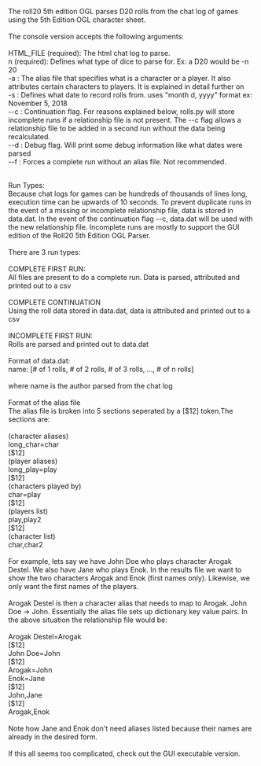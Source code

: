 The roll20 5th edition OGL parses D20 rolls from the chat log of games using the 5th Edition OGL character sheet. <br/>
<br/>
The console version accepts the following arguments:<br/>
<br/>
HTML_FILE (required): The html chat log to parse. <br/>
n (required): Defines what type of dice to parse for. Ex: a D20 would be -n 20<br />
-a : The alias file that specifies what is a character or a player. It also attributes certain characters to players. It is explained in detail further on<br/>
-s : Defines what date to record rolls from. uses "month d, yyyy" format ex: November 5, 2018<br/>
--c : Continuation flag. For reasons explained below, rolls.py will store incomplete runs if a relationship file is not present. The --c flag allows a relationship file to be added in a second run without the data being recalculated. <br/>
--d : Debug flag. Will print some debug information like what dates were parsed <br />
--f : Forces a complete run without an alias file. Not recommended. <br />

<br/>
Run Types:<br/>
Because chat logs for games can be hundreds of thousands of lines long, execution time can be upwards of 10 seconds. To prevent duplicate runs in the event of a missing or incomplete relationship file, data is stored in data.dat. In the event of the continuation flag --c, data.dat will be used with the new relationship file. Incomplete runs are mostly to support the GUI edition of the Roll20 5th Edition OGL Parser. <br/>
<br/>
There are 3 run types:<br/><br />
COMPLETE FIRST RUN:<br/>
All files are present to do a complete run. Data is parsed, attributed and printed out to a csv<br/>
<br/>COMPLETE CONTINUATION<br/>
  Using the roll data stored in data.dat, data is attributed and printed out to a csv<br/>
<br />INCOMPLETE FIRST RUN:<br/>
  Rolls are parsed and printed out to data.dat<br/>
  <br/>
Format of data.dat:<br/>
name: [# of 1 rolls, # of 2 rolls, # of 3 rolls, ..., # of n rolls]<br/>
<br/>
where name is the author parsed from the chat log <br/>
<br/>
Format of the alias file<br/>
The alias file is broken into 5 sections seperated by a [$12] token.The sections are:<br/>
<br/>
(character aliases)<br/>
long_char=char<br/>
[$12]<br/>
(player aliases)<br/>
long_play=play<br/>
[$12]<br/>
(characters played by)<br/>
char=play<br/>
[$12]<br/>
(players list)<br/>
play,play2<br/>
[$12]<br/>
(character list)<br/>
char,char2<br/>
<br/>
For example, lets say we have John Doe who plays character Arogak Destel. We also have Jane who plays Enok. In the results file  we want to show the two characters Arogak and Enok (first names only). Likewise, we only want the first names of the players.<br/>
<br/>
Arogak Destel is then a character alias that needs to map to Arogak. John Doe -> John. Essentially the alias file sets up dictionary key value pairs. In the above situation the relationship file would be:<br/>
<br/>
Arogak Destel=Arogak<br/>
[$12]<br/>
John Doe=John<br/>
[$12]<br/>
Arogak=John<br/>
Enok=Jane<br/>
[$12]<br/>
John,Jane<br/>
[$12]<br/>
Arogak,Enok<br/>
<br/>
Note how Jane and Enok don't need aliases listed because their names are already in the desired form. <br/>
<br/>
If this all seems too complicated, check out the GUI executable version. <br/>
